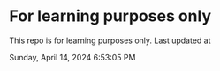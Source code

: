 # For learning purposes only
This repo is for learning purposes only.
Last updated at

Sunday, April 14, 2024 6:53:05 PM

